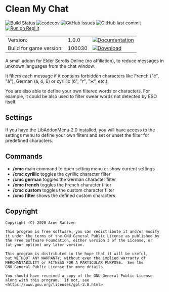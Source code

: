 # Clean My Chat
[![Build Status](https://travis-ci.org/Tyxz/Clean-My-Chat.svg?branch=master)](https://travis-ci.org/Tyxz/Clean-My-Chat)
[![codecov](https://codecov.io/gh/Tyxz/Clean-My-Chat/branch/master/graph/badge.svg)](https://codecov.io/gh/Tyxz/Clean-My-Chat)
![GitHub issues](https://img.shields.io/github/issues/Tyxz/Clean-My-Chat)
![GitHub last commit](https://img.shields.io/github/last-commit/Tyxz/Clean-My-Chat)
[![Run on Repl.it](https://repl.it/badge/github/Tyxz/Clean-My-Chat)](https://repl.it/github/Tyxz/Clean-My-Chat)

|   |   |   |
|---|---|---|
| Version: | 1.0.0 | [![Documentation](https://img.shields.io/website?label=%7C&up_color=important&up_message=documentation&url=https%3A%2F%2Ftyxz.github.io%2FClean-My-Chat%2F)](https://tyxz.github.io/Clean-My-Chat/) |  
| Build for game version: | 100030 | [![Download](https://img.shields.io/website?label=%7C&up_color=blue&up_message=download&url=http%3A%2F%2Fwww.esoui.com%2Fdownloads%2Finfo2544-CleanMyChat.html)](https://www.esoui.com/downloads/info2544-CleanMyChat.html) |

A small addon for Elder Scrolls Online (no affiliation), to reduce messages in unknown languages from the chat window.

It filters each message if it contains forbidden characters like French ("é", "à"), German (ä, ö, ü) or cyrillic (б", "г", "ж", etc.).

You are also able to define your own filtered words or characters. For example, 
it could be also used to filter swear words not detected by ESO itself. 
## Settings
If you have the LibAddonMenu-2.0 installed, you will have access to the settings menu to define your own filters 
and set or unset the filter for predefined characters.
## Commands
- **/cmc** main command to open setting menu or show current settings
- **/cmc cyrillic** toggles the cyrillic character filter
- **/cmc german** toggles the German character filter
- **/cmc french** toggles the French character filter
- **/cmc custom** toggles the custom character filter
- **/cmc filter** shows the defined custom characters

## Copyright
    Copyright (C) 2020 Arne Rantzen
    
    This program is free software: you can redistribute it and/or modify
    it under the terms of the GNU General Public License as published by
    the Free Software Foundation, either version 3 of the License, or
    (at your option) any later version.
    
    This program is distributed in the hope that it will be useful,
    but WITHOUT ANY WARRANTY; without even the implied warranty of
    MERCHANTABILITY or FITNESS FOR A PARTICULAR PURPOSE.  See the
    GNU General Public License for more details.
    
    You should have received a copy of the GNU General Public License
    along with this program.  If not, see <https://www.gnu.org/licenses/gpl-3.0.html>